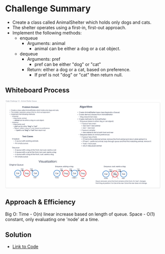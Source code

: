 # Challenge Summary
- Create a class called AnimalShelter which holds only dogs and cats.
- The shelter operates using a first-in, first-out approach.
- Implement the following methods:
  - enqueue
    - Arguments: animal
      - animal can be either a dog or a cat object.
  - dequeue
    - Arguments: pref
      - pref can be either "dog" or "cat"
    - Return: either a dog or a cat, based on preference.
      - If pref is not "dog" or "cat" then return null.

## Whiteboard Process
![Stack_Queue_Animal_Shelter](stack_queue_animal_shelter.png)

## Approach & Efficiency
Big O: Time - O(n) linear increase based on length of queue. Space - O(1) constant, only evaluating one 'node' at a time.

## Solution
- [Link to Code](/code_challenges/stack_queue_animal_shelter.py)
